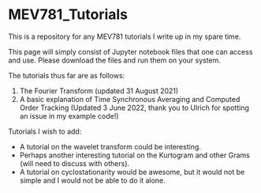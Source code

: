 # MEV781_Tutorials

This is a repository for any MEV781 tutorials I write up in my spare time.

This page will simply consist of Jupyter notebook files that one can access and use. Please download the files and run them on your system.

The tutorials thus far are as follows:
1. The Fourier Transform (updated 31 August 2021)
2. A basic explanation of Time Synchronous Averaging and Computed Order Tracking (Updated 3 June 2022, thank you to Ulrich for spotting an issue in my example code!)

Tutorials I wish to add:
- A tutorial on the wavelet transform could be interesting.
- Perhaps another interesting tutorial on the Kurtogram and other Grams (will need to discuss with others).
- A tutorial on cyclostationarity would be awesome, but it would not be simple and I would not be able to do it alone.



